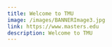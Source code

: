 ```yaml
---
title: Welcome to TMU
image: /images/BANNERImage3.jpg
link: https://www.masters.edu
description: Welcome to TMU
---
```

